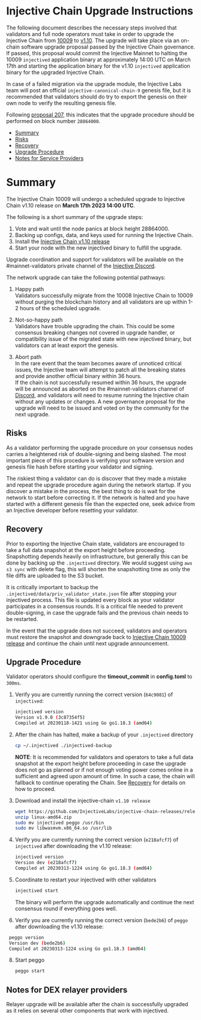 # Injective Chain Upgrade Instructions

The following document describes the necessary steps involved that validators and full node operators must take in order to upgrade the Injective Chain from [10009](https://github.com/InjectiveLabs/injective-chain-releases/releases/tag/v1.9.0-1673970775) to [v1.10](https://github.com/InjectiveLabs/injective-chain-releases/releases/tag/v1.10-1678709842). The upgrade will take place via an on-chain software upgrade proposal passed by the Injective Chain governance.
If passed, this proposal would commit the Injective Mainnet to halting the 10009 `injectived` application binary at approximately 14:00 UTC on March 17th and starting the application binary for the v1.10 `injectived` application binary for the upgraded Injective Chain.

In case of a failed migration via the upgrade module, the Injective Labs team will post an official `injective-canonical-chain-9` genesis file, but it is recommended that validators should do try to export the genesis on their own node to verify the resulting genesis file.

Following [proposal 207](https://hub.injective.network/proposals/207/), this indicates that the upgrade procedure should be performed on block number `28864000`.

- [Summary](#summary)
- [Risks](#risks)
- [Recovery](#recovery)
- [Upgrade Procedure](#upgrade-procedure)
- [Notes for Service Providers](#notes-for-DEX-relayer-providers)

# Summary

The Injective Chain 10009 will undergo a scheduled upgrade to Injective Chain v1.10 release on  **March 17th 2023 14:00 UTC**.

The following is a short summary of the upgrade steps:

1. Vote and wait until the node panics at block height 28864000.
2. Backing up configs, data, and keys used for running the Injective Chain.
3. Install the [Injective Chain v1.10 release](https://github.com/InjectiveLabs/injective-chain-releases/releases/tag/v1.10-1678709842)
4. Start your node with the new injectived binary to fulfill the upgrade.

Upgrade coordination and support for validators will be available on the #mainnet-validators private channel of the [Injective Discord](https://discord.gg/injective).

The network upgrade can take the following potential pathways:
1. Happy path  
Validators successfully migrate from the 10008 Injective Chain to 10009 without purging the blockchain history and all validators are up within 1-2 hours of the scheduled upgrade.

2. Not-so-happy path  
Validators have trouble upgrading the chain. This could be some consensus breaking changes not covered in upgrade handler, or compatibility issue of the migrated state with new injectived binary, but validators can at least export the genesis.

3. Abort path  
In the rare event that the team becomes aware of unnoticed critical issues, the Injective team will attempt to patch all the breaking states and provide another official binary within 36 hours.  
If the chain is not successfully resumed within 36 hours, the upgrade will be announced as aborted on the #mainnet-validators channel of [Discord](https://discord.gg/injective), and validators will need to resume running the Injective chain without any updates or changes. A new governance proposal for the upgrade will need to be issued and voted on by the community for the next upgrade.

## Risks

As a validator performing the upgrade procedure on your consensus nodes carries a heightened risk of
double-signing and being slashed. The most important piece of this procedure is verifying your
software version and genesis file hash before starting your validator and signing.

The riskiest thing a validator can do is discover that they made a mistake and repeat the upgrade
procedure again during the network startup. If you discover a mistake in the process, the best thing
to do is wait for the network to start before correcting it. If the network is halted and you have
started with a different genesis file than the expected one, seek advice from an Injective developer
before resetting your validator.

## Recovery

Prior to exporting the Injective Chain state, validators are encouraged to take a full data snapshot at the
export height before proceeding. Snapshotting depends heavily on infrastructure, but generally this
can be done by backing up the `.injectived` directory. We would suggest using `aws s3 sync` with delete flag, this will shorten the snapshotting time as only the file diffs are uploaded to the S3 bucket.

It is critically important to backup the `.injectived/data/priv_validator_state.json` file after stopping your injectived process. This file is updated every block as your validator participates in a consensus rounds. It is a critical file needed to prevent double-signing, in case the upgrade fails and the previous chain needs to be restarted.

In the event that the upgrade does not succeed, validators and operators must restore the snapshot and downgrade back to [Injective Chain 10009 release](https://github.com/InjectiveLabs/injective-chain-releases/releases/tag/v1.9.0-1673970775) and continue the chain until next upgrade announcement.

## Upgrade Procedure
Validator operators should configure the **timeout_commit** in **config.toml** to `300ms`.

1. Verify you are currently running the correct version (`64c9081`) of `injectived`:
   ```bash
   injectived version
   Version v1.9.0 (3c87354f5)
   Compiled at 20230118-1421 using Go go1.18.3 (amd64)
   ```

2. After the chain has halted, make a backup of your `.injectived` directory
    ```bash
    cp ~/.injectived ./injectived-backup
    ```
    **NOTE**: It is recommended for validators and operators to take a full data snapshot at the export
    height before proceeding in case the upgrade does not go as planned or if not enough voting power
    comes online in a sufficient and agreed upon amount of time. In such a case, the chain will fallback
    to continue operating the Chain. See [Recovery](#recovery) for details on how to proceed.

3. Download and install the injective-chain `v1.10 release`
   ```bash
   wget https://github.com/InjectiveLabs/injective-chain-releases/releases/tag/v1.10-1678709842
   unzip linux-amd64.zip
   sudo mv injectived peggo /usr/bin
   sudo mv libwasmvm.x86_64.so /usr/lib
   ```

4. Verify you are currently running the correct version (`e218afcf7`) of `injectived` after downloading the v1.10 release:
    ```bash
   injectived version
   Version dev (e218afcf7)
   Compiled at 20230313-1224 using Go go1.18.3 (amd64)
   ```

5. Coordinate to restart your injectived with other validators
   ```bash
   injectived start
   ```
   The binary will perform the upgrade automatically and continue the next consensus round if everything goes well.

6. Verify you are currently running the correct version (`bede2b6`) of `peggo` after downloading the v1.10 release:
  ```bash
   peggo version
   Version dev (bede2b6)
   Compiled at 20230313-1224 using Go go1.18.3 (amd64)
   ```
8. Start peggo
   ```bash
   peggo start
   ```   

## Notes for DEX relayer providers
Relayer upgrade will be available after the chain is successfully upgraded as it relies on several other components that work with injectived.
